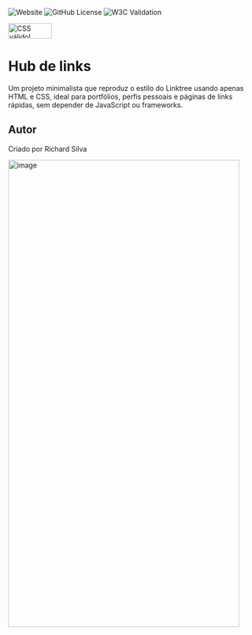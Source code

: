 ![Website](https://img.shields.io/website?url=https%3A%2F%2Fricardiin.github.io%2Flinktree%2F)
![GitHub License](https://img.shields.io/github/license/Ricardiin/linktree?style=for-the-badge)
![W3C Validation](https://img.shields.io/w3c-validation/html?targetUrl=https%3A%2F%2Fricardiin.github.io%2Flinktree%2F)



<p>
    <a href="https://jigsaw.w3.org/css-validator/check/referer">
        <img style="border:0;width:88px;height:31px"
            src="https://jigsaw.w3.org/css-validator/images/vcss"
            alt="CSS válido!" />
    </a>
</p>
           
      
# Hub de links
Um projeto minimalista que reproduz o estilo do Linktree usando apenas HTML e CSS, ideal para portfólios, perfis pessoais e páginas de links rápidas, sem depender de JavaScript ou frameworks.
## Autor
Criado por Richard Silva


![]()<img width="469" height="946" alt="image" src="https://github.com/user-attachments/assets/0ac53489-c7de-4676-b80b-43ab27fd258c" />
